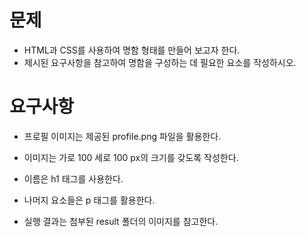 # 문제
- HTML과 CSS를 사용하여 명함 형태를 만들어 보고자 한다.
- 제시된 요구사항을 참고하여 명함을 구성하는 데 필요한 요소를 작성하시오.
# 요구사항
- 프로필 이미지는 제공된 profile.png 파일을 활용한다. 
- 이미지는 가로 100 세로 100 px의 크기를 갖도록 작성한다. 
- 이름은 h1 태그를 사용한다. 
- 나머지 요소들은 p 태그를 활용한다.

- 실행 결과는 첨부된 result 폴더의 이미지를 참고한다.